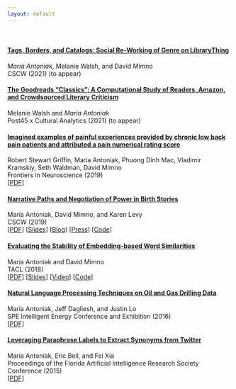 ```yaml
---
layout: default
---
```


<br>

#### [Tags, Borders, and Catalogs: Social Re-Working of Genre on LibraryThing]()  
*Maria Antoniak*, Melanie Walsh, and David Mimno  
CSCW (2021) (to appear)  

#### [The Goodreads “Classics”: A Computational Study of Readers, Amazon, and Crowdsourced Literary Criticism]()    
Melanie Walsh and *Maria Antoniak*  
Post45 x Cultural Analytics (2021) (to appear)   

#### [Imagined examples of painful experiences provided by chronic low back pain patients and attributed a pain numerical rating score](https://maria-antoniak.github.io/resources/2020_frontiers_pain.pdf)  
Robert Stewart Griffin, Maria Antoniak, Phuong Dinh Mac, Vladimir Kramskiy, Seth Waldman, David Mimno  
Frontiers in Neuroscience (2019)  
[[PDF](https://maria-antoniak.github.io/resources/2020_frontiers_pain.pdf)]

#### [Narrative Paths and Negotiation of Power in Birth Stories](https://maria-antoniak.github.io/resources/2019_cscw_birth_stories.pdf)  
Maria Antoniak, David Mimno, and Karen Levy  
CSCW (2019)  
[[PDF](https://maria-antoniak.github.io/resources/2019_cscw_birth_stories.pdf)] [[Slides](https://maria-antoniak.github.io/resources/2019_11_12_cscw_birth_stories_presentation.pdf)]  [[Blog](https://maria-antoniak.github.io/2019/11/04/computational-reading-birth-stories.html)] [[Press](http://news.cornell.edu/stories/2019/11/online-birth-stories-reveal-power-imbalances)] [[Code](https://github.com/maria-antoniak/little-mallet-wrapper)]   

#### [Evaluating the Stability of Embedding-based Word Similarities](https://maria-antoniak.github.io/resources/2018_evaluating_stability.pdf)   
Maria Antoniak and David Mimno  
TACL (2018)  
[[PDF](https://maria-antoniak.github.io/resources/2018_evaluating_stability.pdf)] [[Slides](https://maria-antoniak.github.io/resources/2018_naacl_presentation_with_notes.pdf)] [[Video](https://vimeo.com/277670053)] [[Code](https://github.com/maria-antoniak/word-embedding-stability)]  

#### [Natural Language Processing Techniques on Oil and Gas Drilling Data](https://maria-antoniak.github.io/resources/2016_spe_oil_and_gas.pdf)    
Maria Antoniak, Jeff Dagliesh, and Justin Lo  
SPE Intelligent Energy Conference and Exhibition (2016)  
[[PDF](https://maria-antoniak.github.io/resources/2016_spe_oil_and_gas.pdf)]

#### [Leveraging Paraphrase Labels to Extract Synonyms from Twitter](https://maria-antoniak.github.io/resources/2015_leveraging_paraphrase.pdf)    
Maria Antoniak, Eric Bell, and Fei Xia  
Proceedings of the Florida Artificial Intelligence Research Society Conference (2015)  
[[PDF](https://maria-antoniak.github.io/resources/2015_leveraging_paraphrase.pdf)]  



<br><br>
